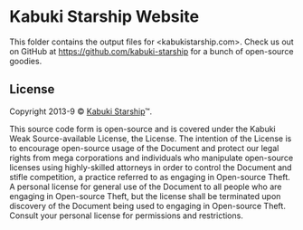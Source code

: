 # Kabuki Starship Website

This folder contains the output files for <kabukistarship.com>. Check us out on GitHub at <https://github.com/kabuki-starship> for a bunch of open-source goodies.

## License

Copyright 2013-9 © [Kabuki Starship](https://kabukistarship.com)™.

This source code form is open-source and is covered under the Kabuki Weak Source-available License, the License. The intention of the License is to encourage open-source usage of the Document and protect our legal rights from mega corporations and individuals who manipulate open-source licenses using highly-skilled attorneys in order to control the Document and stifle competition, a practice referred to as engaging in Open-source Theft. A personal license for general use of the Document to all people who are engaging in Open-source Theft, but the license shall be terminated upon discovery of the Document being used to engaging in Open-source Theft. Consult your personal license for permissions and restrictions.
